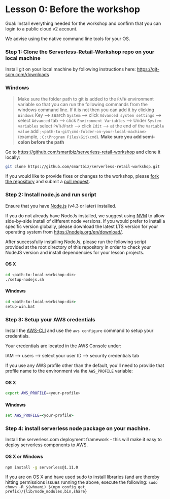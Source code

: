 # Lesson 0: Before the workshop
Goal: Install everything needed for the workshop and confirm that you can login to a public cloud v2 account.

We advise using the native command line tools for your OS.

### Step 1: Clone the Serverless-Retail-Workshop repo on your local machine

Install git on your local machine by following instructions here: https://git-scm.com/downloads

### Windows

> Make sure the folder path to git is added to the `PATH` environment variable so that you can run the following commands from the windows command line.
> If it is not then you can add it by clicking `Windows` Key --> search `System` --> click `Advanced system settings` --> select `Advanced` tab --> click `Environment Variables` --> Under `System variables` select `PATH`/`Path` --> click `Edit` --> at the end of the `Variable value` add `;<path-to-git\cmd-folder-on-your-local-machine>` (example, `;C:\Program Files\Git\cmd`). **Make sure you add semi-colon before the path**

Go to https://github.com/smartbiz/serverless-retail-workshop and clone it locally:

```sh
git clone https://github.com/smartbiz/serverless-retail-workshop.git
```

If you would like to provide fixes or changes to the workshop, please [fork the repository](https://help.github.com/articles/fork-a-repo/) and submit a [pull request](https://help.github.com/articles/creating-a-pull-request-from-a-fork/).

### Step 2: Install node.js and run script

Ensure that you have [Node.js](https://nodejs.org/en/) (v4.3 or later) installed.

If you do not already have NodeJs installed, we suggest using [NVM](https://github.com/creationix/nvm#installation) to allow side-by-side install of different node versions.  If you would prefer to install a specific version globally, please download the latest LTS version for your operating system from https://nodejs.org/en/download/.

After successfully installing NodeJs, please run the following script provided at the root directory of this repository in order to check your NodeJS version and install dependencies for your lesson projects.

#### OS X

```sh
cd <path-to-local-workshop-dir>
./setup-nodejs.sh
```

#### Windows
 
```bat
cd <path-to-local-workshop-dir>
setup-win.bat
```

### Step 3: Setup your AWS credentials

Install the [AWS-CLI](SETUP-AWS-CLI.md) and use the `aws configure` command to setup your credentials.

Your credentials are located in the AWS Console under:

IAM --> users --> select your user ID --> security credentials tab

If you use any AWS profile other than the default, you'll need to provide that profile name to the environment via the `AWS_PROFILE` variable:

#### OS X
```sh
export AWS_PROFILE=<your-profile>
```

#### Windows
```bat
set AWS_PROFILE=<your-profile>
```

### Step 4: install serverless node package on your machine.

Install the serverless.com deployment framework - this will make it easy to deploy serverless components to AWS.

#### OS X or Windows
```sh
npm install -g serverless@1.11.0
```

If you are on OS X and have used sudo to install libraries (and are thereby hitting permissions issues running the above, execute the following: 
`sudo chown -R $(whoami) $(npm config get prefix)/{lib/node_modules,bin,share}`
